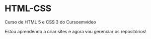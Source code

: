 # HTML-CSS
 Curso de HTML 5 e CSS 3 do Cursoemvideo

 Estou aprendendo a criar sites e agora vou gerenciar os repositórios!
